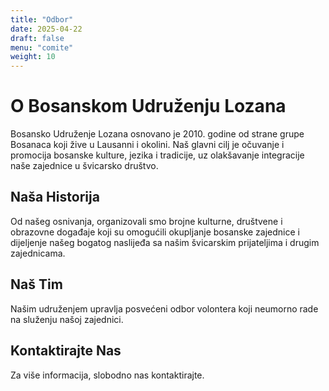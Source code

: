 ```yaml
---
title: "Odbor"
date: 2025-04-22
draft: false
menu: "comite"
weight: 10
---
```


# O Bosanskom Udruženju Lozana

Bosansko Udruženje Lozana osnovano je 2010. godine od strane grupe Bosanaca koji žive u Lausanni i okolini. Naš glavni cilj je očuvanje i promocija bosanske kulture, jezika i tradicije, uz olakšavanje integracije naše zajednice u švicarsko društvo.

## Naša Historija

Od našeg osnivanja, organizovali smo brojne kulturne, društvene i obrazovne događaje koji su omogućili okupljanje bosanske zajednice i dijeljenje našeg bogatog naslijeđa sa našim švicarskim prijateljima i drugim zajednicama.

## Naš Tim

Našim udruženjem upravlja posvećeni odbor volontera koji neumorno rade na služenju našoj zajednici.

## Kontaktirajte Nas

Za više informacija, slobodno nas kontaktirajte.